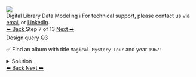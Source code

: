 <!-- TOP -->
<div class="top">
  <img class="scenario-academy-logo" src="https://datastax-academy.github.io/katapod-shared-assets/images/ds-academy-2023.svg" />
  <div class="scenario-title-section">
    <span class="scenario-title">Digital Library Data Modeling</span>
    <span class="scenario-subtitle">ℹ️ For technical support, please contact us via <a href="mailto:aleksandr.volochnev@datastax.com">email</a> or <a href="https://dtsx.io/aleks">LinkedIn</a>.</span>
  </div>
</div>

<!-- NAVIGATION -->
<div id="navigation-top" class="navigation-top">
 <a href='command:katapod.loadPage?[{"step":"step6-astra"}]'
   class="btn btn-dark navigation-top-left">⬅️ Back
 </a>
<span class="step-count"> Step 7 of 13</span>
 <a href='command:katapod.loadPage?[{"step":"step8-astra"}]'
    class="btn btn-dark navigation-top-right">Next ➡️
  </a>
</div>

<!-- CONTENT -->

<div class="step-title">Design query Q3</div>

✅ Find an album with title `Magical Mystery Tour` and year `1967`:

<details>
  <summary>Solution</summary>

```
SELECT *
FROM albums_by_title
WHERE title = 'Magical Mystery Tour'
  AND year  = 1967;
```

</details>

<!-- NAVIGATION -->
<div id="navigation-bottom" class="navigation-bottom">
 <a href='command:katapod.loadPage?[{"step":"step6-astra"}]'
   class="btn btn-dark navigation-bottom-left">⬅️ Back
 </a>
 <a href='command:katapod.loadPage?[{"step":"step8-astra"}]'
    class="btn btn-dark navigation-bottom-right">Next ➡️
  </a>
</div>

